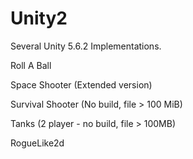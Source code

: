 # Unity2

Several Unity 5.6.2 Implementations.

Roll A Ball

Space Shooter (Extended version)

Survival Shooter (No build, file > 100 MiB)

Tanks (2 player - no build, file > 100MB)

RogueLike2d



